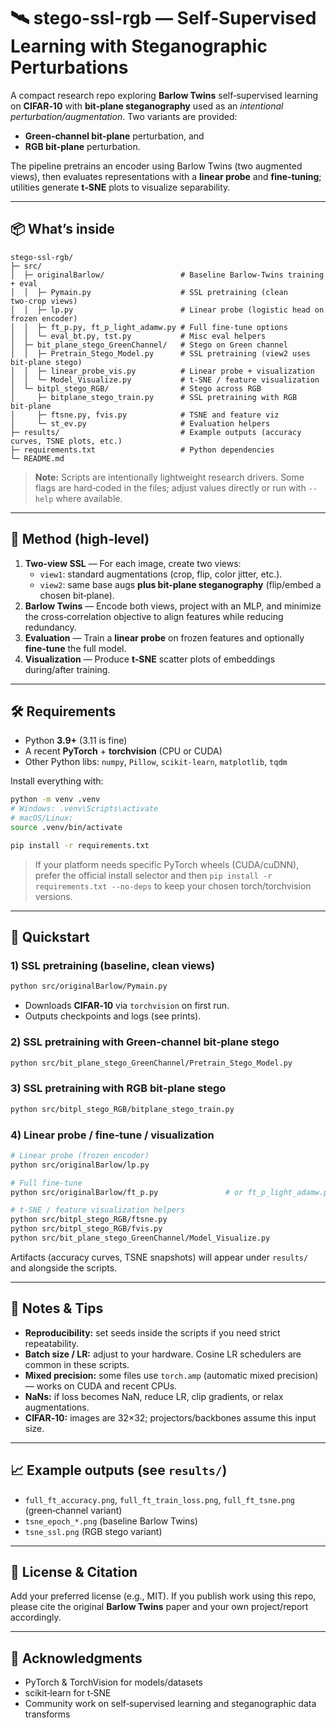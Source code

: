 # 🛰️ stego-ssl-rgb — Self‑Supervised Learning with Steganographic Perturbations

A compact research repo exploring **Barlow Twins** self‑supervised learning on **CIFAR‑10**
with **bit‑plane steganography** used as an *intentional perturbation/augmentation*.
Two variants are provided:
- **Green‑channel bit‑plane** perturbation, and
- **RGB bit‑plane** perturbation.

The pipeline pretrains an encoder using Barlow Twins (two augmented views), then evaluates
representations with a **linear probe** and **fine‑tuning**; utilities generate **t‑SNE** plots
to visualize separability.

---

## 📦 What’s inside

```
stego-ssl-rgb/
├─ src/
│  ├─ originalBarlow/                 # Baseline Barlow‑Twins training + eval
│  │  ├─ Pymain.py                    # SSL pretraining (clean two‑crop views)
│  │  ├─ lp.py                        # Linear probe (logistic head on frozen encoder)
│  │  ├─ ft_p.py, ft_p_light_adamw.py # Full fine‑tune options
│  │  └─ eval_bt.py, tst.py           # Misc eval helpers
│  ├─ bit_plane_stego_GreenChannel/   # Stego on Green channel
│  │  ├─ Pretrain_Stego_Model.py      # SSL pretraining (view2 uses bit‑plane stego)
│  │  ├─ linear_probe_vis.py          # Linear probe + visualization
│  │  └─ Model_Visualize.py           # t‑SNE / feature visualization
│  └─ bitpl_stego_RGB/                # Stego across RGB
│     ├─ bitplane_stego_train.py      # SSL pretraining with RGB bit‑plane
│     ├─ ftsne.py, fvis.py            # TSNE and feature viz
│     └─ st_ev.py                     # Evaluation helpers
├─ results/                           # Example outputs (accuracy curves, TSNE plots, etc.)
├─ requirements.txt                   # Python dependencies
└─ README.md
```

> **Note:** Scripts are intentionally lightweight research drivers. Some flags are hard‑coded in the files;
> adjust values directly or run with `--help` where available.

---

## 🧠 Method (high‑level)

1. **Two‑view SSL** — For each image, create two views:
   - `view1`: standard augmentations (crop, flip, color jitter, etc.).
   - `view2`: same base augs **plus bit‑plane steganography** (flip/embed a chosen bit‑plane).
2. **Barlow Twins** — Encode both views, project with an MLP, and minimize the cross‑correlation
   objective to align features while reducing redundancy.
3. **Evaluation** — Train a **linear probe** on frozen features and optionally **fine‑tune** the full model.
4. **Visualization** — Produce **t‑SNE** scatter plots of embeddings during/after training.

---

## 🛠 Requirements

- Python **3.9+** (3.11 is fine)
- A recent **PyTorch** + **torchvision** (CPU or CUDA)
- Other Python libs: `numpy`, `Pillow`, `scikit-learn`, `matplotlib`, `tqdm`

Install everything with:

```bash
python -m venv .venv
# Windows: .venv\Scripts\activate
# macOS/Linux:
source .venv/bin/activate

pip install -r requirements.txt
```

> If your platform needs specific PyTorch wheels (CUDA/cuDNN), prefer the official install selector
> and then `pip install -r requirements.txt --no-deps` to keep your chosen torch/torchvision versions.

---

## 🚀 Quickstart

### 1) SSL pretraining (baseline, clean views)
```bash
python src/originalBarlow/Pymain.py
```
- Downloads **CIFAR‑10** via `torchvision` on first run.
- Outputs checkpoints and logs (see prints).

### 2) SSL pretraining with **Green‑channel bit‑plane stego**
```bash
python src/bit_plane_stego_GreenChannel/Pretrain_Stego_Model.py
```

### 3) SSL pretraining with **RGB bit‑plane stego**
```bash
python src/bitpl_stego_RGB/bitplane_stego_train.py
```

### 4) Linear probe / fine‑tune / visualization
```bash
# Linear probe (frozen encoder)
python src/originalBarlow/lp.py

# Full fine‑tune
python src/originalBarlow/ft_p.py               # or ft_p_light_adamw.py

# t‑SNE / feature visualization helpers
python src/bitpl_stego_RGB/ftsne.py
python src/bitpl_stego_RGB/fvis.py
python src/bit_plane_stego_GreenChannel/Model_Visualize.py
```

Artifacts (accuracy curves, TSNE snapshots) will appear under `results/` and alongside the scripts.

---

## 🧪 Notes & Tips

- **Reproducibility:** set seeds inside the scripts if you need strict repeatability.
- **Batch size / LR:** adjust to your hardware. Cosine LR schedulers are common in these scripts.
- **Mixed precision:** some files use `torch.amp` (automatic mixed precision) — works on CUDA and recent CPUs.
- **NaNs:** if loss becomes NaN, reduce LR, clip gradients, or relax augmentations.
- **CIFAR‑10:** images are 32×32; projectors/backbones assume this input size.

---

## 📈 Example outputs (see `results/`)

- `full_ft_accuracy.png`, `full_ft_train_loss.png`, `full_ft_tsne.png` (green‑channel variant)
- `tsne_epoch_*.png` (baseline Barlow Twins)
- `tsne_ssl.png` (RGB stego variant)

---

## 🧾 License & Citation

Add your preferred license (e.g., MIT). If you publish work using this repo, please cite the
original **Barlow Twins** paper and your own project/report accordingly.

---

## 🙏 Acknowledgments

- PyTorch & TorchVision for models/datasets
- scikit‑learn for t‑SNE
- Community work on self‑supervised learning and steganographic data transforms
